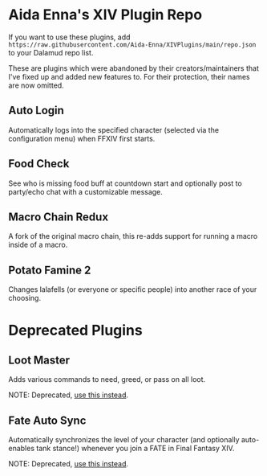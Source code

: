 # Aida Enna's XIV Plugin Repo

If you want to use these plugins, add `https://raw.githubusercontent.com/Aida-Enna/XIVPlugins/main/repo.json` to your Dalamud repo list. 

These are plugins which were abandoned by their creators/maintainers that I've fixed up and added new features to. For their protection, their names are now omitted.

## Auto Login

Automatically logs into the specified character (selected via the configuration menu) when FFXIV first starts.

## Food Check

See who is missing food buff at countdown start and optionally post to party/echo chat with a customizable message.

## Macro Chain Redux

A fork of the original macro chain, this re-adds support for running a macro inside of a macro.

## Potato Famine 2

Changes lalafells (or everyone or specific people) into another race of your choosing.

# Deprecated Plugins

## Loot Master

Adds various commands to need, greed, or pass on all loot.

NOTE: Deprecated, [use this instead](https://github.com/PunishXIV/LazyLoot).

## Fate Auto Sync

Automatically synchronizes the level of your character (and optionally auto-enables tank stance!) whenever you join a FATE in Final Fantasy XIV.

NOTE: Deprecated, [use this instead](https://github.com/PunishXIV/PandorasBox).
